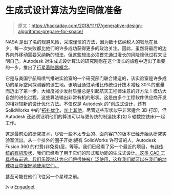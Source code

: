 # 生成式设计算法为空间做准备

> 原文：<https://hackaday.com/2018/11/17/generative-design-algorithms-prepare-for-space/>

NASA 是出了名的规避风险，采取谨慎的方法，因为数十亿纳税人的钱危在旦夕，每一次失败都比他们的许多成功获得更多的政治关注。因此，虽然将最后的边界向外移动需要采纳新的想法，但这些想法必须首先通过漫长的风险降低过程来证明自己。Autodesk 对生成式设计算法的研究刚刚在这个漫长的旅程中迈出了重要的一步，推出了[行星着陆器概念](https://adsknews.autodesk.com/news/nasas-jet-propulsion-lab-teams-autodesk-explore-new-approaches-designing-interplanetary-lander)。

它是与美国宇航局喷气推进实验室的一个研究部门联合建造的，该实验室是许多成功的星际空间探测器的诞生地。该项目通过承诺比传统设计技术减轻 30%的重量而迈出了第一步。大幅度减少发射质量总是引起航天工程师注意的好方法！模仿大自然的进化过程，这些算法输出非常有机的形状。这是由多个工程软件供应商开发的相对较新的设计优化方法。不仅仅是 Autodesk 的"[创成式设计](https://www.autodesk.com/solutions/generative-design)，还有 SolidWorks 中的"[拓扑优化](https://blogs.solidworks.com/tech/2018/01/solidworks-2018-topology-study-influencing-factors.html)，[加上其他](https://www.onshape.com/cad-blog/partner-spotlight-generate-brings-advanced-design-topology-optimization-to-cad)。尽管这些形状似乎非常适合 3D 打印，但 Autodesk 还必须证明他们的算法可以与更传统的制造技术(如 5 轴数控铣床)一起工作。

这是最前沿的研究技术，尽管一些不太专业的、面向客户的版本已经开始从研究实验室流出。从一个排外的圈子开始:拥有 SolidWorks 许可证的人，Autodesk Fusion 360 的付费(非免费)层，等等。我们已经看了另一个最近的项目，有[非传统的有机形状](https://hackaday.com/2018/10/24/3d-printed-bridge-goes-dutch/)，我们已经看了用于它们的形式和功能的生成式设计[。这类 CAD 工具很有前途，我们乐观地认为它们将很快被广泛使用，这样我们就可以在我们的地球项目中很好地使用它们。](https://hackaday.com/2015/08/28/building-a-business-around-generative-design/)

甚至可能在他们飞往另一个星球之前。

[via [Engadget](https://www.engadget.com/2018/11/13/nasa-and-autodesk-testing-new-lander-designs/)